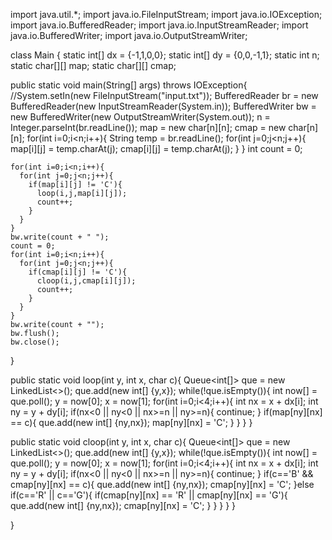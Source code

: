 import java.util.*;
import java.io.FileInputStream;
import java.io.IOException;
import java.io.BufferedReader;
import java.io.InputStreamReader;
import java.io.BufferedWriter;
import java.io.OutputStreamWriter;



class Main {
  static int[] dx = {-1,1,0,0};
  static int[] dy = {0,0,-1,1};
  static int n;
  static char[][] map;
  static char[][] cmap;

  public static void main(String[] args) throws IOException{
    //System.setIn(new FileInputStream("input.txt"));
    BufferedReader br = new BufferedReader(new InputStreamReader(System.in));
    BufferedWriter bw = new BufferedWriter(new OutputStreamWriter(System.out));
    n = Integer.parseInt(br.readLine());
    map = new char[n][n];
    cmap = new char[n][n];
    for(int i=0;i<n;i++){
      String temp = br.readLine();
      for(int j=0;j<n;j++){
        map[i][j] = temp.charAt(j);
        cmap[i][j] = temp.charAt(j);
      }
    }
    int count = 0;

    for(int i=0;i<n;i++){
      for(int j=0;j<n;j++){
        if(map[i][j] != 'C'){
          loop(i,j,map[i][j]);
          count++;
        }
      }
    }
    bw.write(count + " ");
    count = 0;
    for(int i=0;i<n;i++){
      for(int j=0;j<n;j++){
        if(cmap[i][j] != 'C'){
          cloop(i,j,cmap[i][j]);
          count++;
        }
      }
    }
    bw.write(count + "");
    bw.flush();
    bw.close();
  }
  
  public static void loop(int y, int x, char c){
    Queue<int[]> que = new LinkedList<>();
    que.add(new int[] {y,x});
    while(!que.isEmpty()){
      int now[] = que.poll();
      y = now[0];
      x = now[1];
      for(int i=0;i<4;i++){
        int nx = x + dx[i];
        int ny = y + dy[i];
        if(nx<0 || ny<0 || nx>=n || ny>=n){
          continue;
        }
        if(map[ny][nx] == c){
          que.add(new int[] {ny,nx});
          map[ny][nx] = 'C';
        }
      }
    }
  }

  public static void cloop(int y, int x, char c){
    Queue<int[]> que = new LinkedList<>();
    que.add(new int[] {y,x});
    while(!que.isEmpty()){
      int now[] = que.poll();
      y = now[0];
      x = now[1];
      for(int i=0;i<4;i++){
        int nx = x + dx[i];
        int ny = y + dy[i];
        if(nx<0 || ny<0 || nx>=n || ny>=n){
          continue;
        }
        if(c=='B' && cmap[ny][nx] == c){
          que.add(new int[] {ny,nx});
          cmap[ny][nx] = 'C';
        }else if(c=='R' || c=='G'){
          if(cmap[ny][nx] == 'R' || cmap[ny][nx] == 'G'){
            que.add(new int[] {ny,nx});
            cmap[ny][nx] = 'C';
          }
        }
      }
    }
  }

}
